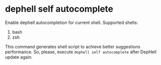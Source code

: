 # dephell self autocomplete

Enable dephell autocompletion for current shell. Supported shells:

1. bash
1. zsh

This command generates shell script to achieve better suggestions performance. So, please, execute `dephell self autocomplete` after DepHell update again.
